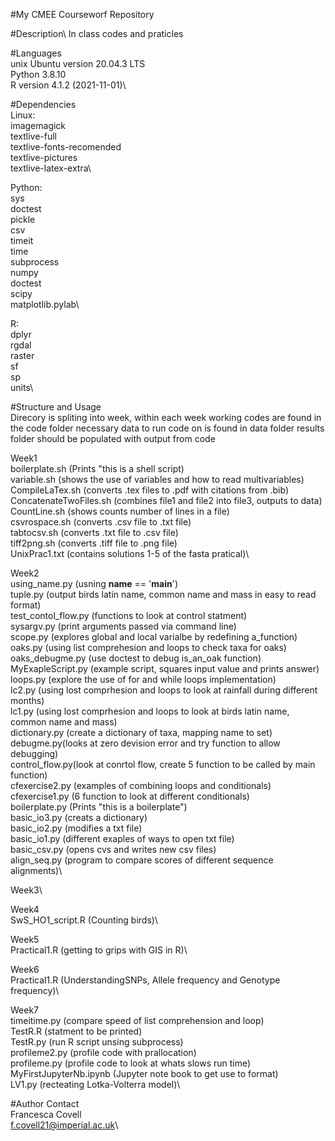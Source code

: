 #My CMEE Courseworf Repository

#Description\ 
In class codes and praticles 

#Languages\
unix Ubuntu version 20.04.3 LTS\
Python 3.8.10\
R version 4.1.2 (2021-11-01)\
 
#Dependencies\
Linux:\
imagemagick\
textlive-full\
textlive-fonts-recomended\
textlive-pictures\
textlive-latex-extra\

Python:\
sys\
doctest\
pickle\
csv\
timeit\
time\
subprocess\
numpy\
doctest\
scipy\
matplotlib.pylab\

R:\
dplyr\
rgdal\
raster\
sf\
sp\
units\


#Structure and Usage\
Direcory is spliting into week, within each week working codes are found in the code folder
necessary data to run code on is found in data folder
results folder should be populated with output from code

Week1\
boilerplate.sh (Prints "this is a shell script)\
variable.sh (shows the use of variables and how to read multivariables)\
CompileLaTex.sh (converts .tex files to .pdf with citations from .bib)\
ConcatenateTwoFiles.sh (combines file1 and file2 into file3, outputs to data)\
CountLine.sh (shows counts number of lines in a file)\
csvrospace.sh (converts .csv file to .txt file)\
tabtocsv.sh (converts .txt file to .csv file)\
tiff2png.sh (converts .tiff file to .png file)\
UnixPrac1.txt (contains solutions 1-5 of the fasta pratical)\

Week2\
using_name.py (usning __name__ == '__main__')\
tuple.py (output birds latin name, common name and mass in easy to read format)\
test_contol_flow.py (functions to look at control statment)\
sysargv.py (print arguments passed via command line)\
scope.py (explores global and local varialbe by redefining a_function)\
oaks.py (using list comprehesion and loops to check taxa for oaks)\
oaks_debugme.py (use doctest to debug is_an_oak function)\
MyExapleScript.py (example script, squares input value and prints answer)\
loops.py (explore the use of for and while loops implementation)\
lc2.py (using lost comprhesion and loops to look at rainfall during different months)\
lc1.py (using lost comprhesion and loops to look at birds latin name, common name and mass)\
dictionary.py (create a dictionary of taxa, mapping name to set)\
debugme.py(looks at zero devision error and try function to allow debugging)\
control_flow.py(look at conrtol flow, create 5 function to be called by main function)\
cfexercise2.py (examples of combining loops and conditionals)\
cfexercise1.py (6 function to look at different conditionals)\
boilerplate.py (Prints "this is a boilerplate")\
basic_io3.py (creats a dictionary)\
basic_io2.py (modifies a txt file)\
basic_io1.py (different exaples of ways to open txt file)\
basic_csv.py (opens cvs and writes new csv files)\
align_seq.py (program to compare scores of different sequence alignments)\

Week3\

Week4\
SwS_HO1_script.R (Counting birds)\

Week5\
Practical1.R (getting to grips with GIS in R)\

Week6\
Practical1.R (UnderstandingSNPs, Allele frequency and Genotype frequency)\

Week7\
timeitime.py (compare speed of list comprehension and loop)\
TestR.R (statment to be printed)\
TestR.py (run R script unsing subprocess)\
profileme2.py (profile code with prallocation)\
profileme.py (profile code to look at whats slows run time)\
MyFirstJupyterNb.ipynb (Jupyter note book to get use to format)\
LV1.py (recteating Lotka-Volterra model)\

#Author Contact\
Francesca Covell\
f.covell21@imperial.ac.uk\
